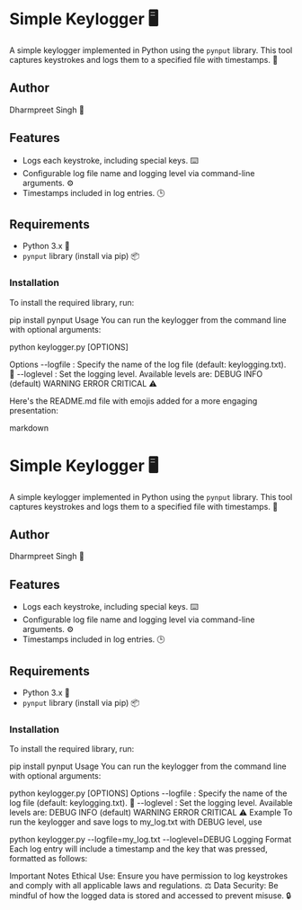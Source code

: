 # Simple Keylogger 🖥️

A simple keylogger implemented in Python using the `pynput` library. This tool captures keystrokes and logs them to a specified file with timestamps. 📜

## Author

Dharmpreet Singh 👤

## Features

- Logs each keystroke, including special keys. ⌨️
- Configurable log file name and logging level via command-line arguments. ⚙️
- Timestamps included in log entries. 🕒

## Requirements

- Python 3.x 🐍
- `pynput` library (install via pip) 📦

### Installation

To install the required library, run:

pip install pynput
Usage
You can run the keylogger from the command line with optional arguments:

python keylogger.py [OPTIONS]

Options
--logfile <filename>: Specify the name of the log file (default: keylogging.txt). 📂
--loglevel <level>: Set the logging level. Available levels are:
DEBUG
INFO (default)
WARNING
ERROR
CRITICAL ⚠️

Here's the README.md file with emojis added for a more engaging presentation:

markdown
# Simple Keylogger 🖥️

A simple keylogger implemented in Python using the `pynput` library. This tool captures keystrokes and logs them to a specified file with timestamps. 📜

## Author

Dharmpreet Singh 👤

## Features

- Logs each keystroke, including special keys. ⌨️
- Configurable log file name and logging level via command-line arguments. ⚙️
- Timestamps included in log entries. 🕒

## Requirements

- Python 3.x 🐍
- `pynput` library (install via pip) 📦

### Installation

To install the required library, run:

pip install pynput
Usage
You can run the keylogger from the command line with optional arguments:


python keylogger.py [OPTIONS]
Options
--logfile <filename>: Specify the name of the log file (default: keylogging.txt). 📂
--loglevel <level>: Set the logging level. Available levels are:
DEBUG
INFO (default)
WARNING
ERROR
CRITICAL ⚠️
Example
To run the keylogger and save logs to my_log.txt with DEBUG level, use

python keylogger.py --logfile=my_log.txt --loglevel=DEBUG
Logging Format
Each log entry will include a timestamp and the key that was pressed, formatted as follows:

Important Notes
Ethical Use: Ensure you have permission to log keystrokes and comply with all applicable laws and regulations. ⚖️
Data Security: Be mindful of how the logged data is stored and accessed to prevent misuse. 🔒
